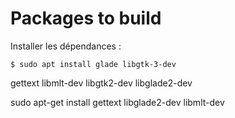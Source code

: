 # Packages to build

Installer les dépendances :

```
$ sudo apt install glade libgtk-3-dev
```

gettext
libmlt-dev
libgtk2-dev
libglade2-dev


sudo apt-get install gettext libglade2-dev libmlt-dev
